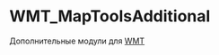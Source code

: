 WMT_MapToolsAdditional
======================

Дополнительные модули для [WMT](https://github.com/iEzhuk/WMT_MapTools)
